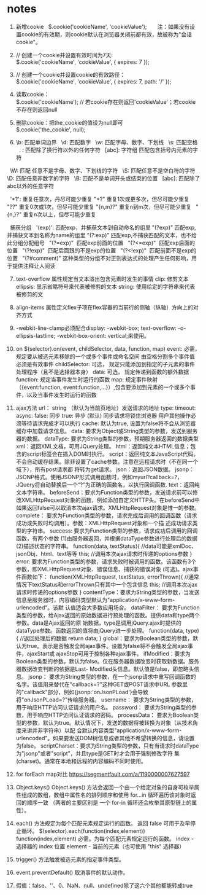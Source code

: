 # notes

1. 新增cookie
   $.cookie('cookieName', 'cookieValue');    
   注：如果没有设置cookie的有效期，则cookie默认在浏览器关闭前都有效，故被称为"会话cookie"。
   
2. // 创建一个cookie并设置有效时间为7天:  
   $.cookie('cookieName', 'cookieValue', { expires: 7 }); 

3. // 创建一个cookie并设置cookie的有效路径：  
   $.cookie('cookieName', 'cookieValue', { expires: 7, path: '/' }); 
   
4. 读取cookie：  
   $.cookie('cookieName'); // 若cookie存在则返回'cookieValue'；若cookie不存在则返回null 
   
5.  删除cookie：把the_cookie的值设为null即可  
    $.cookie('the_cookie', null);  

6. \b: 匹配单词边界
   \d: 匹配数字
   \w: 匹配字母、数字、下划线
   \s: 匹配空格
   . : 匹配除了换行符以外的任何字符
   [abc]: 字符组 匹配包含括号内元素的字符
   
   \W: 匹配 任意不是字母、数字、下划线的字符
   \S: 匹配任意不是空白符的字符
   \D: 匹配任意非数字的字符
   \B: 匹配不是单词开头或结束的位置
   [abc]: 匹配除了abc以外的任意字符
   
   '*?': 重复任意次，丹尽可能少重复
   "+?"  重复1次或更多次，但尽可能少重复
   "??"  重复0次或1次，但尽可能少重复
   "{n,m}?"  重复n到m次，但尽可能少重复
   "{n,}?"   重复n次以上，但尽可能少重复
   
   捕获分组
   '(exp)': 匹配exp，并捕获文本到自动命名的组里
   "(?<name>exp)"   匹配exp,并捕获文本到名称为name的组里
   "(?:exp)"  匹配exp,不捕获匹配的文本，也不给此分组分配组号
   "(?=exp)"  匹配exp前面的位置
   "(?<=exp)"  匹配exp后面的位置
   "(?!exp)"  匹配后面跟的不是exp的位置
   "(?<!exp)"  匹配前面不是exp的位置
   "(?#comment)"  这种类型的分组不对正则表达式的处理产生任何影响，用于提供注释让人阅读
   
7. text-overflow 属性规定当文本溢出包含元素时发生的事情
      clip: 修剪文本
      ellipsis: 显示省略符号来代表被修剪的文本
      string: 使用给定的字符串来代表被修剪的文
      
8. align-items 属性定义flex子项在flex容器的当前行的侧轴（纵轴）方向上的对齐方式

9. -webkit-line-clamp必须配合display: -webkit-box; text-overflow: -o-ellipsis-lastline; -webkit-box-orient: vertical;来使用。

10. on
    $(selector).on(event, childSelector, data, function, map)
    event: 必需， 规定要从被选元素移除的一个或多个事件或命名空间 由空格分割多个事件值 必须是有效事件
    childSelector: 可选， 规定只能添加到指定的子元素的事件处理程序（且不是选择器本身）
    data: 可选， 规定传递到函数的额外数据
    function: 规定当事件发生时运行的函数
    map: 规定事件映射（{event:function, event:function,...}）,包含要添加到元素的一个或多个事件，以及当事件发生时运行的函数

11. ajax方法
    url： string  （默认为当前页地址）发送请求的地址 
    type: 
    timeout: 
    async:  false: 同步  true: 异步 (默认)  同步请求将锁住浏览器 用户其他操作必须等待请求完成才可以执行
    cache:  默认为true, 设置为false将不会从浏览器缓存中加载请求信息。
    data: 要求为Object或String类型的参数，发送到服务器的数据。
    dataType: 要求为String类型的参数，预期服务器返回的数据类型
        xml：返回XML文档，可用JQuery处理。
        html：返回纯文本HTML信息；包含的script标签会在插入DOM时执行。
        script：返回纯文本JavaScript代码。不会自动缓存结果。除非设置了cache参数。注意在远程请求时（不在同一个域下），所有post请求都
                将转为get请求。
        json：返回JSON数据。
        jsonp：JSONP格式。使用JSONP形式调用函数时，例如myurl?callback=?，JQuery将自动替换后一个“?”为正确的函数名，以执行回调函数.
        text：返回纯文本字符串。
        beforeSend：要求为Function类型的参数，发送请求前可以修改XMLHttpRequest对象的函数，例如添加自定义HTTP头。在beforeSend中
                     如果返回false可以取消本次ajax请求。XMLHttpRequest对象是惟一的参数。
        complete： 要求为Function类型的参数，请求完成后调用的回调函数（请求成功或失败时均调用）。参数：XMLHttpRequest对象和一个描
                   述成功请求类型的字符串。
        success: 要求为Function类型的参数，请求成功后调用的回调函数，有两个参数
         (1)由服务器返回，并根据dataType参数进行处理后的数据
         (2)描述状态的字符串。
             function(data, textStatus){
                //data可能是xmlDoc、jsonObj、html、text等等
                this;  //调用本次ajax请求时传递的options参数
             }
         error: 要求为Function类型的参数，请求失败时被调用的函数。该函数有3个参数，即XMLHttpRequest对象、错误信息、捕获的错误对象
                (可选)。ajax事件函数如下：
                function(XMLHttpRequest, textStatus, errorThrown){
                   //通常情况下textStatus和errorThrown只有其中一个包含信息
                   this;   //调用本次ajax请求时传递的options参数
                }
          contentType：要求为String类型的参数，当发送信息至服务器时，内容编码类型默认为"application/x-www-form-urlencoded"。该默
                       认值适合大多数应用场合。
          dataFilter： 要求为Function类型的参数，给Ajax返回的原始数据进行预处理的函数。提供data和type两个参数。data是Ajax返回的原
                       始数据，type是调用jQuery.ajax时提供的dataType参数。函数返回的值将由jQuery进一步处理。
                       function(data, type){
                          //返回处理后的数据
                          return data;
                       }
           global：要求为Boolean类型的参数，默认为true。表示是否触发全局ajax事件。设置为false将不会触发全局ajax事件，ajaxStart或
                   ajaxStop可用于控制各种ajax事件。
           ifModified：要求为Boolean类型的参数，默认为false。仅在服务器数据改变时获取新数据。服务器数据改变判断的依据是Last-
                       Modified头信息。默认值是false，即忽略头信息。
           jsonp： 要求为String类型的参数，在一个jsonp请求中重写回调函数的名字。该值用来替代在"callback=?"这种GET或POST请求中URL
                   参数里的"callback"部分，例如{jsonp:'onJsonPLoad'}会导致将"onJsonPLoad=?"传给服务器。
           username： 要求为String类型的参数，用于响应HTTP访问认证请求的用户名。
           password： 要求为String类型的参数，用于响应HTTP访问认证请求的密码。
           processData： 要求为Boolean类型的参数，默认为true。默认情况下，发送的数据将被转换为对象（从技术角度来讲并非字符串）以配
                         合默认内容类型"application/x-www-form-urlencoded"。如果要发送DOM树信息或者其他不希望转换的信息，请设置
                         为false。
           scriptCharset：要求为String类型的参数，只有当请求时dataType为"jsonp"或者"script"，并且type是GET时才会用于强制修改字符
                          集(charset)。通常在本地和远程的内容编码不同时使用。
        
12. for forEach map对比
     https://segmentfault.com/a/1190000007627597

13. Object.keys()
     Object.keys() 方法会返回一个由一个给定对象的自身可枚举属性组成的数组，数组中属性名的排列顺序和使用 for...in 循环遍历该对象时返
                   回的顺序一致 （两者的主要区别是 一个 for-in 循环还会枚举其原型链上的属性）。    
    
14. each() 方法规定为每个匹配元素规定运行的函数。  返回 false 可用于及早停止循环。
     $(selector).each(function(index,element))   
       function(index,element)   必需。为每个匹配元素规定运行的函数。
       index - 选择器的 index 位置
       element - 当前的元素（也可使用 "this" 选择器）
       
15. trigger() 方法触发被选元素的指定事件类型。

16. event.preventDefault()  取消事件的默认动作。

17. 假值：false、''、0、NaN、null、undefined除了这六个其他都能转成true
